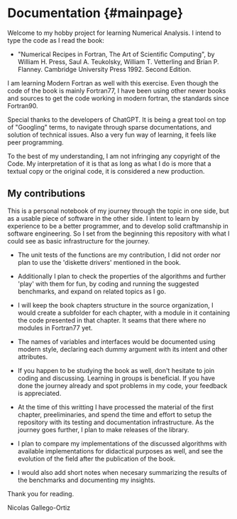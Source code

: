 # Documentation {#mainpage}


Welcome to my hobby project for learning Numerical Analysis. I intend to type the code as I read the book:

- "Numerical Recipes in Fortran, The Art of Scientific Computing", by William H. Press, Saul A. Teukolsky, William T. Vetterling and Brian P. Flanney. Cambridge University Press 1992. Second Edition.

I am learning Modern Fortran as well with this exercise. Even though the code of the book is mainly Fortran77, I have been using other newer books and sources to get the code working in modern fortran, the standards since Fortran90.

Special thanks to the developers of ChatGPT. It is being a great tool on top of "Googling" terms, to navigate through sparse documentations, and solution of technical issues. Also a very fun way of learning, it feels like peer programming.

To the best of my understanding, I am not infringing any copyright of the Code. My interpretation of it is that as long as what I do is more that a textual copy or the original code, it is considered a new production.

## My contributions

This is a personal notebook of my journey through the topic in one side, but as a usable piece of software in the other side. I intent to learn by experience to be a better programmer, and to develop solid craftmanship in software engineering. So I set from the beginning this repository with what I could see as basic infrastructure for the journey. 

- The unit tests of the functions are my contribution, I did not order nor plan to use the 'diskette drivers' mentioned in the book.

- Additionally I plan to check the properties of the algorithms and further 'play' with them for fun, by coding and running the suggested benchmarks, and expand on related topics as I go.

- I will keep the book chapters structure in the source organization, I would create a subfolder for each chapter, with a module in it containing the code presented in that chapter. It seams that there where no modules in Fortran77 yet.

- The names of variables and interfaces would be documented using modern style, declaring each dummy argument with its intent and other attributes.

- If you happen to be studying the book as well, don't hesitate to join coding and discussing. Learning in groups is beneficial. If you have done the journey already and spot problems in my code, your feedback is appreciated.

- At the time of this writting I have processed the material of the first chapter, preeliminaries, and spend the time and effort to setup the repository with its testing and documentation infrastructure. As the journey goes further, I plan to make releases of the library. 

- I plan to compare my implementations of the discussed algorithms with available implementations for didactical purposes as well, and see the evolution of the field after the publication of the book.

- I would also add short notes when necesary summarizing the results of the benchmarks and documenting my insights.

Thank you for reading.

Nicolas Gallego-Ortiz
